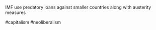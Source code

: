 IMF use predatory loans against smaller countries along with austerity measures

#capitalism #neoliberalism 